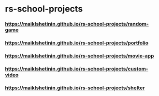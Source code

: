 # rs-school-projects
### https://maiklshetinin.github.io/rs-school-projects/random-game
### https://maiklshetinin.github.io/rs-school-projects/portfolio
### https://maiklshetinin.github.io/rs-school-projects/movie-app
### https://maiklshetinin.github.io/rs-school-projects/custom-video
### https://maiklshetinin.github.io/rs-school-projects/shelter
